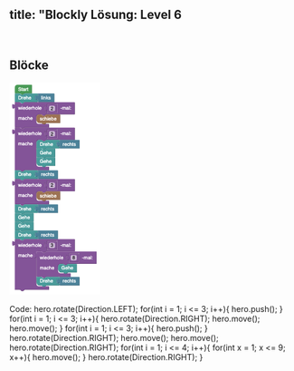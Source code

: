 title: "Blockly Lösung: Level 6
---
​
## Blöcke
![solution](doc/produs_unterlagen/solution/blockly/img/loesung_level_6.png)

Code:
hero.rotate(Direction.LEFT);
for(int i = 1; i <= 3; i++){
    hero.push();
}
for(int i = 1; i <= 3; i++){
    hero.rotate(Direction.RIGHT);
    hero.move();
    hero.move();
}
for(int i = 1; i <= 3; i++){
    hero.push();
}
hero.rotate(Direction.RIGHT);
hero.move();
hero.move();
hero.rotate(Direction.RIGHT);
for(int i = 1; i <= 4; i++){
    for(int x = 1; x <= 9; x++){
    hero.move();
    }
    hero.rotate(Direction.RIGHT);
}